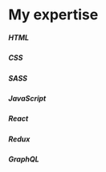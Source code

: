 # My expertise
##### HTML
##### CSS
##### SASS
##### JavaScript
##### React
##### Redux
##### GraphQL
